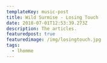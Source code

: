 ```yaml
---
templateKey: music-post
title: Wild Surmise - Losing Touch
date: 2018-07-01T12:53:39.273Z
description: The articles.
featuredpost: true
featuredimage: /img/losingtouch.jpg
tags:
  - lhomme
---
```


